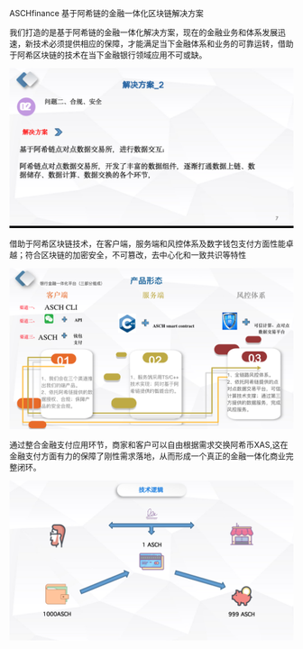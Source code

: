 ASCHfinance
基于阿希链的金融一体化区块链解决方案

我们打造的是基于阿希链的金融一体化解决方案，现在的金融业务和体系发展迅速，新技术必须提供相应的保障，才能满足当下金融体系和业务的可靠运转，借助于阿希区块链的技术在当下金融银行领域应用不可或缺。

![image](https://github.com/Linblc/BLCfinance/blob/master/Images/3.png)

借助于阿希区块链技术，在客户端，服务端和风控体系及数字钱包支付方面性能卓越；符合区块链的加密安全，不可篡改，去中心化和一致共识等特性

![image](https://github.com/Linblc/BLCfinance/blob/master/Images/1.png)

通过整合金融支付应用环节，商家和客户可以自由根据需求交换阿希币XAS,这在金融支付方面有力的保障了刚性需求落地，从而形成一个真正的金融一体化商业完整闭环。

![image](https://github.com/Linblc/BLCfinance/blob/master/Images/2.png)

